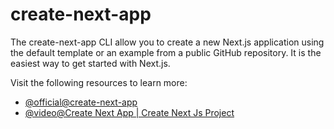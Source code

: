 # create-next-app

The create-next-app CLI allow you to create a new Next.js application using the default template or an example from a public GitHub repository. It is the easiest way to get started with Next.js.

Visit the following resources to learn more:

- [@official@create-next-app](https://nextjs.org/docs/app/api-reference/cli/create-next-app)
- [@video@Create Next App | Create Next Js Project](https://www.youtube.com/watch?v=o1cRvsrHbfo)